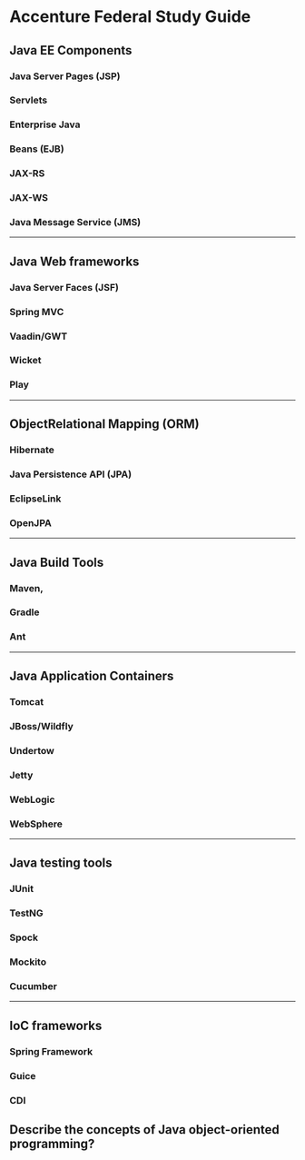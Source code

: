 # Accenture Federal Study Guide


## Java EE Components

### Java Server Pages (JSP)
### Servlets
### Enterprise Java
### Beans (EJB)
### JAX-RS
### JAX-WS
### Java Message Service (JMS)

---

## Java Web frameworks

### Java Server Faces (JSF)
### Spring MVC 
### Vaadin/GWT
### Wicket
### Play

---

## ObjectRelational Mapping (ORM)

### Hibernate
### Java Persistence API (JPA)
### EclipseLink
### OpenJPA

---

## Java Build Tools

### Maven,
### Gradle 
### Ant

---

## Java Application Containers

### Tomcat
### JBoss/Wildfly
### Undertow
### Jetty
### WebLogic
### WebSphere

---

## Java testing tools

### JUnit
### TestNG
### Spock
### Mockito
### Cucumber

---

## IoC frameworks

### Spring Framework 
### Guice
### CDI

## Describe the concepts of Java object-oriented programming?
